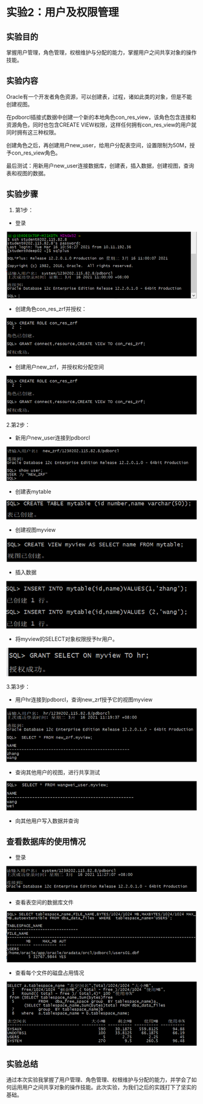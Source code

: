# 实验2：用户及权限管理

## 实验目的

掌握用户管理，角色管理，权根维护与分配的能力，掌握用户之间共享对象的操作技能。

## 实验内容

Oracle有一个开发者角色资源，可以创建表，过程，诸如此类的对象，但是不能创建视图。

在pdborcl插接式数据中创建一个新的本地角色con_res_view，该角色包含连接和资源角色，同时也包含CREATE VIEW权限，这样任何拥有con_res_view的用户就同时拥有这三种权限。

创建角色之后，再创建用户new_user，给用户分配表空间，设置限制为50M，授予con_res_view角色。

最后测试：用新用户new_user连接数据库，创建表，插入数据，创建视图，查询表和视图的数据。

## 实验步骤

1. 第1步：

- 登录

![login](https://github.com/Gamecero/oracle/blob/main/test2/img/login.png)

- 创建角色con_res_zrf并授权：

![role&grant](https://github.com/Gamecero/oracle/blob/main/test2/img/role&grant.png)

- 创建用户new_zrf，并授权和分配空间

![role&grant](https://github.com/Gamecero/oracle/blob/main/test2/img/role&grant.png)

2.第2步：

- 新用户new_user连接到pdborcl

![login_zrf](https://github.com/Gamecero/oracle/blob/main/test2/img/login_zrf.png)

- 创建表mytable

![mytable](https://github.com/Gamecero/oracle/blob/main/test2/img/mytable.png)

- 创建视图myview

![view](https://github.com/Gamecero/oracle/blob/main/test2/img/view.png)

- 插入数据

![insert](https://github.com/Gamecero/oracle/blob/main/test2/img/insert.png)

- 将myview的SELECT对象权限授予hr用户。

![grant_view](https://github.com/Gamecero/oracle/blob/main/test2/img/grant_view.png)

3.第3步：

- 用户hr连接到pdborcl，查询new_zrf授予它的视图myview

![select_view](https://github.com/Gamecero/oracle/blob/main/test2/img/select_view.png)

- 查询其他用户的视图，进行共享测试

![share_ww](https://github.com/Gamecero/oracle/blob/main/test2/img/share_ww.png)

- 向其他用户写入数据并查询



## 查看数据库的使用情况

- 登录

![login_system](https://github.com/Gamecero/oracle/blob/main/test2/img/login_system.png)

- 查看表空间的数据库文件

![pace_data](https://github.com/Gamecero/oracle/blob/main/test2/img/pace_data.png)

- 查看每个文件的磁盘占用情况

![cipan](https://github.com/Gamecero/oracle/blob/main/test2/img/cipan.png)

## 实验总结

通过本次实验我掌握了用户管理、角色管理、权根维护与分配的能力，并学会了如何运用用户之间共享对象的操作技能。此次实验，为我们之后的实践打下了坚实的基础。









